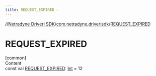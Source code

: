 ```yaml
---
title: REQUEST_EXPIRED -
---
```

//[Netradyne Driveri SDK](../index.md)/[com.netradyne.driverisdk](index.md)/[REQUEST_EXPIRED](-r-e-q-u-e-s-t_-e-x-p-i-r-e-d.md)



# REQUEST_EXPIRED  
[common]  
Content  
const val [REQUEST_EXPIRED](-r-e-q-u-e-s-t_-e-x-p-i-r-e-d.md): [Int](https://kotlinlang.org/api/latest/jvm/stdlib/kotlin/-int/index.html) = 12  



